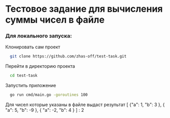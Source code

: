 # Тестовое задание для вычисления суммы чисел в файле

### Для локального запуска:
 
Клонировать сам проект

```bash
  git clone https://github.com/zhas-off/test-task.git
```

Перейти в директорию проекта

```bash
  cd test-task
```

Запустить приложение

```bash
  go run cmd/main.go -goroutines 100
```

Для чисел которые указаны в файле выдаст результат
[ {"a": 1,
   "b": 3
 },
 {
   "a": 5,
   "b": -9
 },
 {
   "a": -2,
   "b": 4
 }
]
: 2

